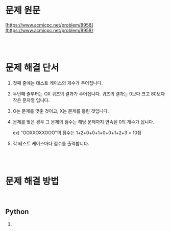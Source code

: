 # 문제 원문

[https://www.acmicpc.net/problem/8958](https://www.acmicpc.net/problem/8958)

<br><br>

# 문제 해결 단서

1. 첫째 줄에는 테스트 케이스의 개수가 주어집니다.
2. 두번째 줄부터는 OX 퀴즈의 결과가 주어집니다. 퀴즈의 결과는 0보다 크고 80보다 작은 문자열 입니다.
3. O는 문제를 맞춘 것이고, X는 문제를 틀린 것입니다.
4. 문제를 맞은 경우 그 문제의 점수는 해당 문제까지 연속된 0의 개수가 됩니다.

   ex) "OOXXOXXOOO"의 점수는 1+2+0+0+1+0+0+1+2+3 = 10점

5. 각 테스트 케이스마다 점수를 출력합니다.

<br><br>

# 문제 해결 방법

<br>

## Python

1.
